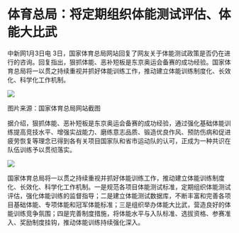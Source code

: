 # 体育总局：将定期组织体能测试评估、体能大比武

中新网1月3日电
3日，国家体育总局网站回复了网友关于体能测试政策是否仍在进行的咨询。回复指出，狠抓体能、恶补短板是东京奥运会备赛的成功经验。国家体育总局将一以贯之持续重视并抓好体能训练工作，推动建立体能训练制度化、长效化、科学化工作机制。

![](https://inews.gtimg.com/newsapp_bt/0/15591431988/1000)

图片来源：国家体育总局网站截图

据介绍，狠抓体能、恶补短板是东京奥运会备赛的成功经验，通过强化基础体能训练提高竞技水平、增强实战能力、磨练意志品质、锻造优良作风、预防伤病和促进疲劳恢复等理念已得到各有关项目国家队和省市运动队的认可，正成为一种共识在队伍训练予以贯彻落实。

![](https://inews.gtimg.com/news_bt/OqikHppDNPPjupGYWpZvU6IvT9SQ4kZPHnAZpoRgravLsAA/1000)

国家体育总局将一以贯之持续重视并抓好体能训练工作，推动建立体能训练制度化、长效化、科学化工作机制。一是规范各项目体能测试标准，定期组织体能测试评估，强化体能训练的监督指导；二是建立体能测试数据库，不断丰富和完善各项目基础体能、专项体能和冠军体能标准；三是组织举办体能大比武，营造良好的体能训练竞争氛围；四是完善制度措施，将体能水平与入队标准、选拔资格、参赛准入、奖励制度挂钩，推动体能训练持续强化深入。

